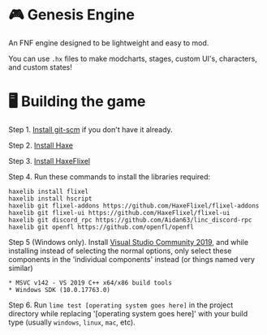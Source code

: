# 🎮 Genesis Engine

An FNF engine designed to be lightweight and easy to mod.

You can use `.hx` files to make modcharts, stages, custom UI's, characters, and custom states!

# 🖥️ Building the game

Step 1. [Install git-scm](https://git-scm.com/downloads) if you don't have it already.

Step 2. [Install Haxe](https://haxe.org/download/)

Step 3. [Install HaxeFlixel](https://haxeflixel.com/documentation/install-haxeflixel/)

Step 4. Run these commands to install the libraries required:
```
haxelib install flixel
haxelib install hscript
haxelib git flixel-addons https://github.com/HaxeFlixel/flixel-addons
haxelib git flixel-ui https://github.com/HaxeFlixel/flixel-ui
haxelib git discord_rpc https://github.com/Aidan63/linc_discord-rpc
haxelib git openfl https://github.com/openfl/openfl
```

Step 5 (Windows only). Install [Visual Studio Community 2019](https://visualstudio.microsoft.com/thank-you-downloading-visual-studio/?sku=community&rel=16&utm_medium=microsoft&utm_source=docs.microsoft.com&utm_campaign=download+from+relnotes&utm_content=vs2019ga+button), and while installing instead of selecting the normal options, only select these components in the 'individual components' instead (or things named very similar)
```
* MSVC v142 - VS 2019 C++ x64/x86 build tools
* Windows SDK (10.0.17763.0)
```

Step 6. Run `lime test [operating system goes here]` in the project directory while replacing '[operating system goes here]' with your build type (usually `windows`, `linux`, `mac`, etc).
